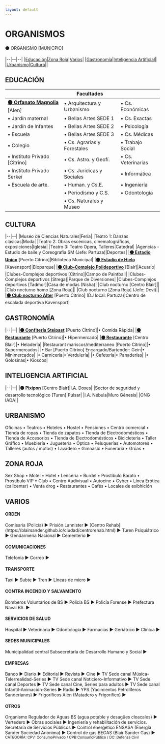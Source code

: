 ```yaml
---
layout: default
---
```


# ORGANISMOS

⚫ ORGANISMO [MUNICPIO] 

|--|--|--|
|[Educación](#educación)|[Zona Roja](#zona-roja)|[Varios](#varios)|
|[Gastronomía](#gastronomía)|[Inteligencia Artificial](#inteligencia-artificial)||
|[Urbanismo](#urbanismo)|[Cultura](#cultura)||

## EDUCACIÓN

||Facultades||
|--|--|--|
|**[⚫ Orfanato Magnolia](https://blairsander.github.io/ciudad/orfanato.html)** [Alen]|• Arquitectura y Urbanismo|• Cs. Económicas|
|• Jardín maternal|• Bellas Artes SEDE 1|• Cs. Exactas|
|• Jardín de Infantes|• Bellas Artes SEDE 2|• Psicología|
|• Escuela|• Bellas Artes SEDE 3|• Cs. Médicas|
|• Colegio|• Cs. Agrarias y Forestales|• Trabajo Social|
|• Instituto Privado [Citrino]|• Cs. Astro. y Geofí.|• Cs. Veterinarias|
|• Instituto Privado Serkei|• Cs. Jurídicas y Sociales|• Informática|
|• Escuela de arte.|• Human. y Cs.E.|• Ingeniería|
||• Periodismo y C.S.|• Odontología|
||• Cs. Naturales y Museo||

## CULTURA

|--|--|
|Museo de Ciencias Naturales|Feria|
|Teatro 1: Danzas clásicas|Moda|
|Teatro 2: Obras escénicas, cinematográficas, exposiciones|Iglesia|
|Teatro 3: Teatro Opera, Talleres|Catedral|
|Agencias - Estudio de baile y Coreografia SM (Jefe: Partuza)|Deportes|
|**[⚫ Estadio Unico](https://blairsander.github.io/ciudad/estadiounico.html)**  [Puerto Citrino]|Biblioteca Municipal|
|**[⚫ Estadio de Hielo](https://blairsander.github.io/ciudad/estadiohielo.html)** [Kavensport]|Bioparque|
|**[⚫ Club-Complejo Polideportivo](https://blairsander.github.io/ciudad/polideportivoblair.html)** [Blair]|Acuario|
|Clubes-Complejos deportivos [Citrino]|Campo de Paintball|
|Clubes-Complejos deportivos [Strega]|Parque de Diversiones|
|Clubes-Complejos deportivos [Tadmor]|Casa de modas (Nisha)|
|Club nocturno [Centro Blair]||
|Club nocturno homo [Zona Roja]||
|Club nocturno [Zona Roja] (Jefe: Devi)||
|**[⚫ Club nocturno Alter](https://blairsander.github.io/ciudad/nightclubalter.html)** [Puerto Citrino] (DJ local: Partuza)|Centro de escalada deportiva Kavensport|

## GASTRONOMÍA

|--|--|
|**[⚫ Confitería Steipast](https://blairsander.github.io/ciudad/steipast.html)** [Puerto Citrino]|• Comida Rápida|
|**[⚫ Restaurante](https://blairsander.github.io/ciudad/restaurantedemi.html)** [Puerto Citrino]|• Hipermercado|
|**[⚫ Restaurante](https://blairsander.github.io/ciudad/restauranteremi.html)** [Centro Blair]|• Heladería|
|Restaurant mariscos/mediterraneo [Puerto Citrino]|• Supermercados|
|• Bar [Puerto Citrino] Encargado/Bartender: Gein|• Minimercados|
|• Carnicería|• Verdulería|
|• Cafetería|• Panaderías|
|• Golosinas|• Kioscos|

## INTELIGENCIA ARTIFICIAL

|--|--|
|**[⚫ Pixipon](https://blairsander.github.io/ciudad/pixipon.html)** [Centro Blair]|I.A. Doxes|
|Sector de seguridad y desarrollo tecnológico [Turen]|Pulsar|
|I.A. Nébula|Muro Génesis|
|ONG IADA||

## URBANISMO
Oficinas • Teatros • Hoteles • Hostel • Pensiones • Centro comercial • Tienda de ropas • Tienda de zapatos • Tienda de Electrodomésticos • Tienda de Accesorios • Tienda de Electrodomésticos • Bicicletería • Taller Gráfico • Mueblería • Juguetería • Óptica • Peluquerías • Automotores • Talleres (autos / motos) • Lavadero • Gimnasio • Funeraria • Grúas •  

## ZONA ROJA
Sex Shop • Motel • Hotel • Lencería • Burdel • Prostíbulo Barato • Prostíbulo VIP • Club • Centro Audivisual • Autocine • Cyber • Línea Erótica (callcenter) • Venta drog • Restaurantes • Cafés • Locales de exibhición

## VARIOS

<h4>ORDEN</h4>
Comisaría (Policía) ►  
Prisión Lannister ► 
[Centro Rehab](https://blairsander.github.io/ciudad/centrorehab.html) ► Turen
Psiquiátrico ►
Gendarmería Nacional ► 
Cementerio ► 

<h4>COMUNICACIONES</h4>
Telefonía ►  
Correo ► 

<h4>TRANSPORTE</h4>
Taxi ► 
Subte  ► 
Tren ► 
Líneas de micro ► 

<h4>CONTRA INCENDIO Y SALVAMENTO</h4>
Bomberos Voluntarios de BS ► 
Policía BS ► 
Policía Forense ►
Prefectura Naval BS. ► 

<h4>SERVICIOS DE SALUD</h4> 
Hospital ►  
Veterinaria ►  
Odontología ►
Farmacias ► 
Geriátrico ► 
Clínica ► 

<h4>SEDES MUNICIPALES</h4> 
Municipalidad central
Subsecretaría de Desarrollo Humano y Social ► 

<h4>EMPRESAS</h4>
Banco ► 
Diario ► 
Editorial ► 
Revista ► 
Cine ► 
TV Sede canal Música-Telerrealidad-Series ► 
TV Sede canal Noticiero-Informativo ► 
TV Sede canal Deportes ► 
TV Sede canal Cine, Series para adultos ► 
TV Sede canal Infantil-Animación-Series ► 
Radio ► 
YPS (Yacimientos Petrolíferos Sanderianos) ► 
Frigoríficos Alen (Matadero y Frigorífico) ► 

<h4>OTROS</h4>
Organismo Regulador de Aguas BS (agua potable y desagües cloacales) ► 
Vertedero ► 
Obras sociales ►
Ingeniería y rehabilitación de servicios. Secretaría de Servicios Públicos ►    
Control energético ENSASA (Energía Sander Sociedad Anónima) ► 
Control de gas BEGAS (Blair Sander Gas) ►  

<br>
<small>CATEGORÍA: CPV: ConsumoPrivado / CPB:ConsumoPúblico / DC: Defensa Civil</small>
